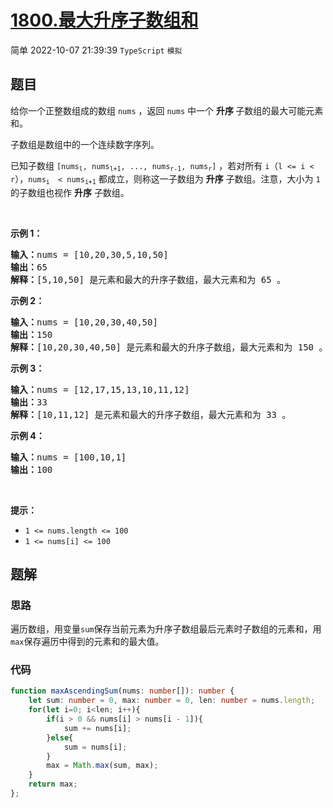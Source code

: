 # [1800.最大升序子数组和](https://leetcode.cn/problems/maximum-ascending-subarray-sum)
<span class="diff diff-easy">简单</span>
2022-10-07 21:39:39 `TypeScript` `模拟`
## 题目
<p>给你一个正整数组成的数组 <code>nums</code> ，返回 <code>nums</code> 中一个 <strong>升序 </strong>子数组的最大可能元素和。</p>

<p>子数组是数组中的一个连续数字序列。</p>

<p>已知子数组 <code>[nums<sub>l</sub>, nums<sub>l+1</sub>, ..., nums<sub>r-1</sub>, nums<sub>r</sub>]</code> ，若对所有 <code>i</code>（<code>l &lt;= i &lt; r</code>），<code>nums<sub>i </sub> &lt; nums<sub>i+1</sub></code> 都成立，则称这一子数组为 <strong>升序</strong> 子数组。注意，大小为 <code>1</code> 的子数组也视作 <strong>升序</strong> 子数组。</p>

<p> </p>

<p><strong>示例 1：</strong></p>

<pre>
<strong>输入：</strong>nums = [10,20,30,5,10,50]
<strong>输出：</strong>65
<strong>解释：</strong>[5,10,50] 是元素和最大的升序子数组，最大元素和为 65 。
</pre>

<p><strong>示例 2：</strong></p>

<pre>
<strong>输入：</strong>nums = [10,20,30,40,50]
<strong>输出：</strong>150
<strong>解释：</strong>[10,20,30,40,50] 是元素和最大的升序子数组，最大元素和为 150 。 
</pre>

<p><strong>示例 3：</strong></p>

<pre>
<strong>输入：</strong>nums = [12,17,15,13,10,11,12]
<strong>输出：</strong>33
<strong>解释：</strong>[10,11,12] 是元素和最大的升序子数组，最大元素和为 33 。 
</pre>

<p><strong>示例 4：</strong></p>

<pre>
<strong>输入：</strong>nums = [100,10,1]
<strong>输出：</strong>100
</pre>

<p> </p>

<p><strong>提示：</strong></p>

<ul>
  <li><code>1 &lt;= nums.length &lt;= 100</code></li>
  <li><code>1 &lt;= nums[i] &lt;= 100</code></li>
</ul>


## 题解
### 思路
遍历数组，用变量`sum`保存当前元素为升序子数组最后元素时子数组的元素和，用`max`保存遍历中得到的元素和的最大值。

### 代码
```typescript
function maxAscendingSum(nums: number[]): number {
    let sum: number = 0, max: number = 0, len: number = nums.length;
    for(let i=0; i<len; i++){
        if(i > 0 && nums[i] > nums[i - 1]){
            sum += nums[i];
        }else{
            sum = nums[i];
        }
        max = Math.max(sum, max);
    }
    return max;
};
```
